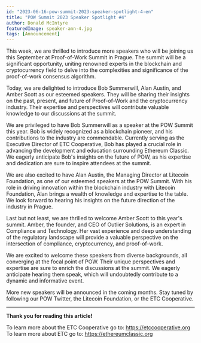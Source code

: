 ```yaml
---
id: "2023-06-16-pow-summit-2023-speaker-spotlight-4-en"
title: "POW Summit 2023 Speaker Spotlight #4"
author: Donald McIntyre
featuredImage: speaker-ann-4.jpg
tags: [Announcement]
---
```


This week, we are thrilled to introduce more speakers who will be joining us this September at Proof-of-Work Summit in Prague. The summit will be a significant opportunity, uniting renowned experts in the blockchain and cryptocurrency field to delve into the complexities and significance of the proof-of-work consensus algorithm.
 
Today, we are delighted to introduce Bob Summerwill, Alan Austin, and Amber Scott as our esteemed speakers. They will be sharing their insights on the past, present, and future of Proof-of-Work and the cryptocurrency industry. Their expertise and perspectives will contribute valuable knowledge to our discussions at the summit.

We are privileged to have Bob Summerwill as a speaker at the POW Summit this year. Bob is widely recognized as a blockchain pioneer, and his contributions to the industry are commendable. Currently serving as the Executive Director of ETC Cooperative, Bob has played a crucial role in advancing the development and education surrounding Ethereum Classic. We eagerly anticipate Bob's insights on the future of POW, as his expertise and dedication are sure to inspire attendees at the summit.

We are also excited to have Alan Austin, the Managing Director at Litecoin Foundation, as one of our esteemed speakers at the POW Summit. With his role in driving innovation within the blockchain industry with Litecoin Foundation, Alan brings a wealth of knowledge and expertise to the table. We look forward to hearing his insights on the future direction of the industry in Prague. 

Last but not least, we are thrilled to welcome Amber Scott to this year's summit. Amber, the founder, and CEO of Outlier Solutions, is an expert in Compliance and Technology. Her vast experience and deep understanding of the regulatory landscape will provide a valuable perspective on the intersection of compliance, cryptocurrency, and proof-of-work.

We are excited to welcome these speakers from diverse backgrounds, all converging at the focal point of POW. Their unique perspectives and expertise are sure to enrich the discussions at the summit. We eagerly anticipate hearing them speak, which will undoubtedly contribute to a dynamic and informative event.

More new speakers will be announced in the coming months. Stay tuned by following our POW Twitter, the Litecoin Foundation, or the ETC Cooperative.

---

**Thank you for reading this article!**

To learn more about the ETC Cooperative go to: https://etccooperative.org
To learn more about ETC go to: https://ethereumclassic.org
